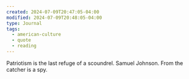 ```yaml
---
created: 2024-07-09T20:47:05-04:00
modified: 2024-07-09T20:48:05-04:00
type: Journal
tags:
  - american-culture
  - quote
  - reading
---
```


Patriotism is the last refuge of a scoundrel. Samuel Johnson. From the catcher is a spy.
